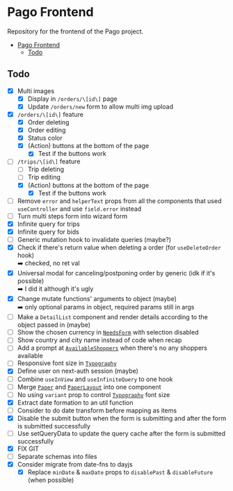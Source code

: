 # Pago Frontend

Repository for the frontend of the Pago project.

- [Pago Frontend](#pago-frontend)
  - [Todo](#todo)

## Todo

- [x] Multi images
  - [x] Display in `/orders/\[id\]` page
  - [x] Update `/orders/new` form to allow multi img upload
- [x] `/orders/\[id\]` feature
  - [x] Order deleting
  - [x] Order editing
  - [x] Status color
  - [x] (Action) buttons at the bottom of the page
    - [x] Test if the buttons work
- [ ] `/trips/\[id\]` feature
  - [ ] Trip deleting
  - [ ] Trip editing
  - [x] (Action) buttons at the bottom of the page
    - [x] Test if the buttons work
- [ ] Remove `error` and `helperText` props from all the components that used
      `useController` and use `field.error` instead
- [ ] Turn multi steps form into wizard form
- [x] Infinite query for trips
- [x] Infinite query for bids
- [ ] Generic mutation hook to invalidate queries (maybe?)
- [x] Check if there's return value when deleting a order (for `useDeleteOrder` hook)  
       :arrow_right: checked, no ret val
- [x] Universal modal for canceling/postponing order by generic (idk if it's possible)  
       :arrow_right: I did it although it's ugly
- [x] Change mutate functions' arguments to object (maybe)  
       :arrow_right: only optional params in object, required params still in args
- [ ] Make a `DetailList` component and render details according to the object passed in (maybe)
- [ ] Show the chosen currency in [`NeedsForm`](/src/components/forms/NeedsForm.tsx) with selection disabled
- [ ] Show country and city name instead of code when recap
- [ ] Add a prompt at [`AvailableShoppers`](/src/components/AvailableShoppers.tsx) when there's no any shoppers available
- [ ] Responsive font size in [`Typography`](/src/components/ui/Typography.tsx)
- [x] Define user on next-auth session (maybe)
- [ ] Combine `useInView` and `useInfiniteQuery` to one hook
- [ ] Merge [`Paper`](/src/components/ui/Paper.tsx) and [`PaperLayout`](/src/components/layouts/PaperLayout.tsx) into one component
- [ ] No using `variant` prop to control [`Typography`](/src/components/ui/Typography.tsx) font size
- [x] Extract date formation to an util function
- [ ] Consider to do date transform before mapping as items
- [x] Disable the submit button when the form is submitting and after the form is submitted successfully
- [ ] Use setQueryData to update the query cache after the form is submitted successfully
- [x] FIX GIT
- [ ] Separate schemas into files
- [x] Consider migrate from date-fns to dayjs
  - [x] Replace `minDate` & `maxDate` props to `disablePast` & `disableFuture` (when possible)
